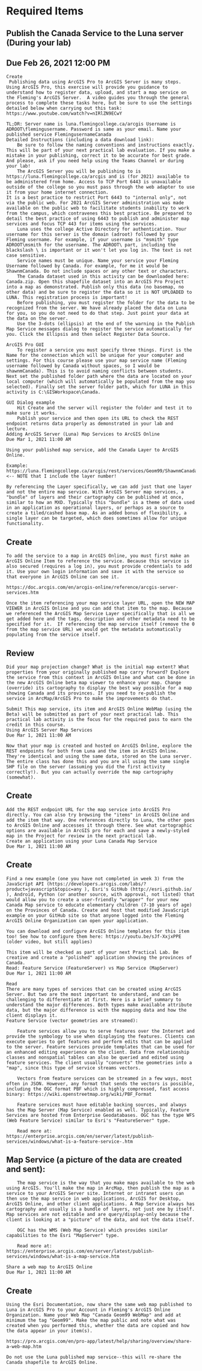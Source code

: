 
# Required Items

##     Publish the Canada Service to the Luna server (During your lab)
##    Due Feb 26, 2021 12:00 PM

    Create
     Publishing data using ArcGIS Pro to ArcGIS Server is many steps. Using ArcGIS Pro, this exercise will provide you guidance to understand how to register data, upload, and start a map service on the Fleming's ArcGIS Server.  A video guides you through the general process to complete these tasks here, but be sure to use the settings detailed below when carrying out this task: https://www.youtube.com/watch?v=nIRlZN9ECwY 

    TL;DR: Server name is luna.flemingcollege.ca/arcgis Username is ADROOT\flemingusername. Password is same as your email. Name your published service FlemingusernameCanada
    Detailed Instructions (including a data download link):
        Be sure to follow the naming conventions and instructions exactly. This will be part of your next practical lab evaluation. If you make a mistake in your publishing, correct it to be accurate for best grade. And please, ask if you need help using the Teams Channel or during your lab!
        The ArcGIS Server you will be publishing to is https://luna.flemingcollege.ca/arcgis and is (for 2021) available to be administered from home. Access to TCP Port 6443 is unavailable outside of the college so you must pass through the web adapter to use it from your home internet connection. 
    It is a best practice to restrict Port 6443 to "internal only", not via the public web. For 2021 ArcGIS Server administration was made available on the public web to facilitate students inability to work from the campus, which contravenes this best practice. Be prepared to detail the best practice of using 6443 to publish and administer map services and focus TCP 443 for items using the services. 
        Luna uses the college Active Directory for authentication. Your username for this server is the domain (adroot) followed by your Fleming username. For example, if your username is "msmith" type ADROOT\msmith for the username. The ADROOT\ part, including the blackslash \ is important or it won't let you log in. The text is not case sensitive. 
        Service names must be unique. Name your service your Fleming Username followed by Canada. For example, for me it would be ShawnmCanada. Do not include spaces or any other text or characters. 
        The Canada dataset used in this activity can be downloaded here: Canada.zip. Open this shapefile dataset into an ArcGIS Pro Project into a map as demonstrated. Publish only this data (no basemap, no other data) and be sure to register the data so it is NOT UPLOADED to LUNA. This registration process is important!
        Before publishing, you must register the folder for the data to be recognized from the server. We have already placed the data on Luna for you, so you do not need to do that step. Just point your data at the data on the server. 
        Use the 3-dots (ellipsis) at the end of the warning in the Publish Map Service messages dialog to register the service automatically for you. Click the Ellipsis and then select Register Data Source. 

    ArcGIS Pro GUI
        To register a service you must specify three things. First is the Name for the connection which will be unique for your computer and settings. For this course please use your map service name (Fleming username followed by Canada without spaces, so I would be shawnmCanada). This is to avoid naming conflicts between students. Next set the published folder path where the data are located on your local computer (which will automatically be populated from the map you selected). Finally set the server folder path, which for LUNA in this activity is C:\GISWorkspace\Canada. 

    GUI Dialog example
        Hit Create and the server will register the folder and test it to make sure it works. 
        Publish your service and then open its URL to check the REST endpoint returns data properly as demonstrated in your lab and lecture.
    Adding ArcGIS Server (Luna) Map Services to ArcGIS Online
    Due Mar 1, 2021 11:00 AM

    Using your published map service, add the Canada Layer to ArcGIS Online. 

    Example: https://luna.flemingcollege.ca/arcgis/rest/services/Geom99/ShawnmCanadaPro/MapServer/0 <-- NOTE that I include the layer number!

    By referencing the Layer specifically, we can add just that one layer and not the entire map service. With ArcGIS Server map services, a "bundle" of layers and their cartography can be published at once, similar to how an MXD. Typically this "bundle" is a theme of data used in an application as operational layers, or perhaps as a source to create a tiled/cashed base map. As an added bonus of flexibility, a single layer can be targeted, which does sometimes allow for unique functionality. 

##    Create 
    To add the service to a map in ArcGIS Online, you must first make an ArcGIS Online Item to reference the service. Because this service is also secured (requires a log in), you must provide credentials to add it. Use your own login information and save it with the service so that everyone in ArcGIS Online can see it. 

    https://doc.arcgis.com/en/arcgis-online/reference/arcgis-server-services.htm

    Once the item referencing your map service layer URL, open the NEW MAP VIEWER in ArcGIS Online and you can add that item to the map. Because we referenced the ArcGIS Map Service Layer specifically that is all we get added here and the tags, description and other metadata need to be specified for it.  If referencing the map service itself (remove the 0 from the map service URL) we would get the metadata automatically populating from the service itself. 

##    Review 
    Did your map projection change? What is the initial map extent? What properties from your originally published map carry forward? Explore the service from this context in ArcGIS Online and what can be done in the new ArcGIS Online beta map viewer to enhance your map. Change (override) its cartography to display the best way possible for a map showing Canada and its provinces. If you need to re-publish the service in ArcMap/ArcGIS Pro to make the improvements do that.

    Submit This map service, its item and ArcGIS Online WebMap (using the Beta) will be submitted as part of your next practical lab. This practical lab activity is the focus for the required pass to earn the credit in this course.
    Using ArcGIS Server Map Services
    Due Mar 1, 2021 11:00 AM

    Now that your map is created and hosted on ArcGIS Online, explore the REST endpoints for both from Luna and the item in ArcGIS Online. They're identical and using the same data, stored on the Luna server. The entire class has done this and you are all using the same single SHP file on the server (assuming you did the first activity correctly!). But you can actually override the map cartography (somewhat).

##    Create 
    Add the REST endpoint URL for the map service into ArcGIS Pro directly. You can also try browsing the "items" in ArcGIS Online and add the item that way. One references directly to Luna, the other goes to ArcGIS Online and accesses it through there. See what cartographic options are available in ArcGIS pro for each and save a newly-styled map in the Project for review in the next practical lab. 
    Create an application using your Luna Canada Map Service
    Due Mar 1, 2021 11:00 AM

 ##   Create 
    Find a new example (one you have not completed in week 3) from the JavaScript API (https://developers.arcgis.com/labs/?product=javascript&topic=any ), Esri's GitHub (http://esri.github.io/ ), Android, Python (or another source, with approval, not listed) that would allow you to create a user-friendly "wrapper" for your new Canada Map service to educate elementary children (7-10 years of age) on the Provinces of Canada. Create and host that modified JavaScript example on your GitHub site so that anyone logged into the Fleming ArcGIS Online Organization can open your application.

    You can download and configure ArcGIS Online templates for this item too! See how to configure them here: https://youtu.be/sJf-XxjxPPE (older video, but still applies)

    This item will be checked as part of your next Practical Lab. Be creative and create a "polished" application showing the provinces of Canada. 
    Read: Feature Service (FeatureServer) vs Map Service (MapServer)
    Due Mar 1, 2021 11:00 AM

    Read 
    There are many types of services that can be created using ArcGIS Server. But two are the most important to understand, and can be challenging to differentiate at first. Here is a brief summary to understand the major differences. Both types make available attribute data, but the major difference is with the mapping data and how the client displays it. 
    Feature Service (vector geometries are streamed):

        Feature services allow you to serve features over the Internet and provide the symbology to use when displaying the features. Clients can execute queries to get features and perform edits that can be applied to the server. Feature services provide templates that can be used for an enhanced editing experience on the client. Data from relationship classes and nonspatial tables can also be queried and edited using feature services. The client usually "converts" the geometries into a "map", since this type of service streams vectors. 

        Vectors from feature services can be streamed in a few ways, most often in JSON. However, any format that sends the vectors is possible, including the OGC format PBF which is highly compressed, fast access binary: https://wiki.openstreetmap.org/wiki/PBF_Format

        Feature services must have editable backing sources, and always has the Map Server (Map Service) enabled as well. Typically, Feature Services are hosted from Enterprise Geodatabases. OGC has the type WFS (Web Feature Service) similar to Esri's "FeatureServer" type. 

        Read more at: https://enterprise.arcgis.com/en/server/latest/publish-services/windows/what-is-a-feature-service-.htm

##    Map Service (a picture of the data are created and sent):

        The map service is the way that you make maps available to the web using ArcGIS. You'll make the map in ArcMap, then publish the map as a service to your ArcGIS Server site. Internet or intranet users can then use the map service in web applications, ArcGIS for Desktop, ArcGIS Online, and other client applications. A Map Service always has cartography and usually is a bundle of layers, not just one by itself. Map services are not editable and are query/display-only because the client is looking at a "picture" of the data, and not the data itself. 

        OGC has the WMS (Web Map Service) which provides similar capabilities to the Esri "MapServer" type. 

        Read more at: https://enterprise.arcgis.com/en/server/latest/publish-services/windows/what-is-a-map-service.htm

    Share a web map to ArcGIS Online
    Due Mar 1, 2021 11:00 AM

##    Create 
    Using the Esri Documentation, now share the same web map published to Luna in ArcGIS Pro to your Account in Fleming's ArcGIS Online Organization. Name your Web Map "Canada Geom99 WebMap" and add at minimum the tag "Geom99". Make the map public and note what was created when you performed this, whether the data are copied and how the data appear in your item(s). 

    https://pro.arcgis.com/en/pro-app/latest/help/sharing/overview/share-a-web-map.htm

    Do not use the Luna published map service--this will re-share the Canada shapefile to ArcGIS Online. 
